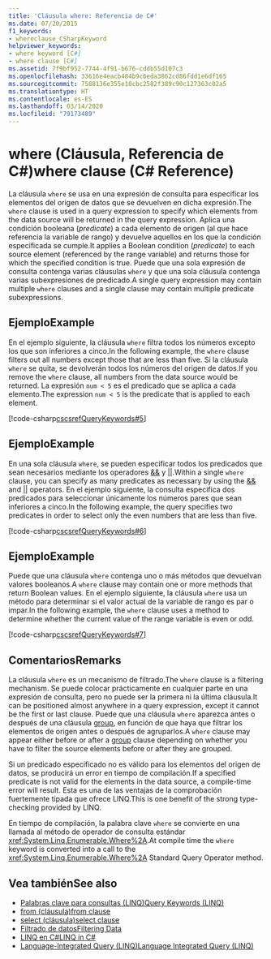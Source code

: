 ```yaml
---
title: 'Cláusula where: Referencia de C#'
ms.date: 07/20/2015
f1_keywords:
- whereclause_CSharpKeyword
helpviewer_keywords:
- where keyword [C#]
- where clause [C#]
ms.assetid: 7f9bf952-7744-4f91-b676-cddb55d107c3
ms.openlocfilehash: 33616e4eacb484b9c6eda3862cd86fdd1e6df165
ms.sourcegitcommit: 7588136e355e10cbc2582f389c90c127363c02a5
ms.translationtype: HT
ms.contentlocale: es-ES
ms.lasthandoff: 03/14/2020
ms.locfileid: "79173489"
---
```

# <a name="where-clause-c-reference"></a><span data-ttu-id="8fb50-102">where (Cláusula, Referencia de C#)</span><span class="sxs-lookup"><span data-stu-id="8fb50-102">where clause (C# Reference)</span></span>

<span data-ttu-id="8fb50-103">La cláusula `where` se usa en una expresión de consulta para especificar los elementos del origen de datos que se devuelven en dicha expresión.</span><span class="sxs-lookup"><span data-stu-id="8fb50-103">The `where` clause is used in a query expression to specify which elements from the data source will be returned in the query expression.</span></span> <span data-ttu-id="8fb50-104">Aplica una condición booleana (*predicate*) a cada elemento de origen (al que hace referencia la variable de rango) y devuelve aquellos en los que la condición especificada se cumple.</span><span class="sxs-lookup"><span data-stu-id="8fb50-104">It applies a Boolean condition (*predicate*) to each source element (referenced by the range variable) and returns those for which the specified condition is true.</span></span> <span data-ttu-id="8fb50-105">Puede que una sola expresión de consulta contenga varias cláusulas `where` y que una sola cláusula contenga varias subexpresiones de predicado.</span><span class="sxs-lookup"><span data-stu-id="8fb50-105">A single query expression may contain multiple `where` clauses and a single clause may contain multiple predicate subexpressions.</span></span>

## <a name="example"></a><span data-ttu-id="8fb50-106">Ejemplo</span><span class="sxs-lookup"><span data-stu-id="8fb50-106">Example</span></span>

<span data-ttu-id="8fb50-107">En el ejemplo siguiente, la cláusula `where` filtra todos los números excepto los que son inferiores a cinco.</span><span class="sxs-lookup"><span data-stu-id="8fb50-107">In the following example, the `where` clause filters out all numbers except those that are less than five.</span></span> <span data-ttu-id="8fb50-108">Si la cláusula `where` se quita, se devolverán todos los números del origen de datos.</span><span class="sxs-lookup"><span data-stu-id="8fb50-108">If you remove the `where` clause, all numbers from the data source would be returned.</span></span> <span data-ttu-id="8fb50-109">La expresión `num < 5` es el predicado que se aplica a cada elemento.</span><span class="sxs-lookup"><span data-stu-id="8fb50-109">The expression `num < 5` is the predicate that is applied to each element.</span></span>

[!code-csharp[cscsrefQueryKeywords#5](~/samples/snippets/csharp/VS_Snippets_VBCSharp/CsCsrefQueryKeywords/CS/Where.cs#5)]

## <a name="example"></a><span data-ttu-id="8fb50-110">Ejemplo</span><span class="sxs-lookup"><span data-stu-id="8fb50-110">Example</span></span>

<span data-ttu-id="8fb50-111">En una sola cláusula `where`, se pueden especificar todos los predicados que sean necesarios mediante los operadores [&&](../operators/boolean-logical-operators.md#conditional-logical-and-operator-) y [&#124;&#124;](../operators/boolean-logical-operators.md#conditional-logical-or-operator-).</span><span class="sxs-lookup"><span data-stu-id="8fb50-111">Within a single `where` clause, you can specify as many predicates as necessary by using the [&&](../operators/boolean-logical-operators.md#conditional-logical-and-operator-) and [&#124;&#124;](../operators/boolean-logical-operators.md#conditional-logical-or-operator-) operators.</span></span> <span data-ttu-id="8fb50-112">En el ejemplo siguiente, la consulta especifica dos predicados para seleccionar únicamente los números pares que sean inferiores a cinco.</span><span class="sxs-lookup"><span data-stu-id="8fb50-112">In the following example, the query specifies two predicates in order to select only the even numbers that are less than five.</span></span>

[!code-csharp[cscsrefQueryKeywords#6](~/samples/snippets/csharp/VS_Snippets_VBCSharp/CsCsrefQueryKeywords/CS/Where.cs#6)]  

## <a name="example"></a><span data-ttu-id="8fb50-113">Ejemplo</span><span class="sxs-lookup"><span data-stu-id="8fb50-113">Example</span></span>

<span data-ttu-id="8fb50-114">Puede que una cláusula `where` contenga uno o más métodos que devuelvan valores booleanos.</span><span class="sxs-lookup"><span data-stu-id="8fb50-114">A `where` clause may contain one or more methods that return Boolean values.</span></span> <span data-ttu-id="8fb50-115">En el ejemplo siguiente, la cláusula `where` usa un método para determinar si el valor actual de la variable de rango es par o impar.</span><span class="sxs-lookup"><span data-stu-id="8fb50-115">In the following example, the `where` clause uses a method to determine whether the current value of the range variable is even or odd.</span></span>

[!code-csharp[cscsrefQueryKeywords#7](~/samples/snippets/csharp/VS_Snippets_VBCSharp/CsCsrefQueryKeywords/CS/Where.cs#7)]

## <a name="remarks"></a><span data-ttu-id="8fb50-116">Comentarios</span><span class="sxs-lookup"><span data-stu-id="8fb50-116">Remarks</span></span>

<span data-ttu-id="8fb50-117">La cláusula `where` es un mecanismo de filtrado.</span><span class="sxs-lookup"><span data-stu-id="8fb50-117">The `where` clause is a filtering mechanism.</span></span> <span data-ttu-id="8fb50-118">Se puede colocar prácticamente en cualquier parte en una expresión de consulta, pero no puede ser la primera ni la última cláusula.</span><span class="sxs-lookup"><span data-stu-id="8fb50-118">It can be positioned almost anywhere in a query expression, except it cannot be the first or last clause.</span></span> <span data-ttu-id="8fb50-119">Puede que una cláusula `where` aparezca antes o después de una cláusula [group](group-clause.md), en función de que haya que filtrar los elementos de origen antes o después de agruparlos.</span><span class="sxs-lookup"><span data-stu-id="8fb50-119">A `where` clause may appear either before or after a [group](group-clause.md) clause depending on whether you have to filter the source elements before or after they are grouped.</span></span>

<span data-ttu-id="8fb50-120">Si un predicado especificado no es válido para los elementos del origen de datos, se producirá un error en tiempo de compilación.</span><span class="sxs-lookup"><span data-stu-id="8fb50-120">If a specified predicate is not valid for the elements in the data source, a compile-time error will result.</span></span> <span data-ttu-id="8fb50-121">Esta es una de las ventajas de la comprobación fuertemente tipada que ofrece LINQ.</span><span class="sxs-lookup"><span data-stu-id="8fb50-121">This is one benefit of the strong type-checking provided by LINQ.</span></span>

<span data-ttu-id="8fb50-122">En tiempo de compilación, la palabra clave `where` se convierte en una llamada al método de operador de consulta estándar <xref:System.Linq.Enumerable.Where%2A>.</span><span class="sxs-lookup"><span data-stu-id="8fb50-122">At compile time the `where` keyword is converted into a call to the <xref:System.Linq.Enumerable.Where%2A> Standard Query Operator method.</span></span>

## <a name="see-also"></a><span data-ttu-id="8fb50-123">Vea también</span><span class="sxs-lookup"><span data-stu-id="8fb50-123">See also</span></span>

- [<span data-ttu-id="8fb50-124">Palabras clave para consultas (LINQ)</span><span class="sxs-lookup"><span data-stu-id="8fb50-124">Query Keywords (LINQ)</span></span>](query-keywords.md)
- [<span data-ttu-id="8fb50-125">from (cláusula)</span><span class="sxs-lookup"><span data-stu-id="8fb50-125">from clause</span></span>](from-clause.md)
- [<span data-ttu-id="8fb50-126">select (cláusula)</span><span class="sxs-lookup"><span data-stu-id="8fb50-126">select clause</span></span>](select-clause.md)
- [<span data-ttu-id="8fb50-127">Filtrado de datos</span><span class="sxs-lookup"><span data-stu-id="8fb50-127">Filtering Data</span></span>](../../programming-guide/concepts/linq/filtering-data.md)
- [<span data-ttu-id="8fb50-128">LINQ en C#</span><span class="sxs-lookup"><span data-stu-id="8fb50-128">LINQ in C#</span></span>](../../linq/index.md)
- [<span data-ttu-id="8fb50-129">Language-Integrated Query (LINQ)</span><span class="sxs-lookup"><span data-stu-id="8fb50-129">Language Integrated Query (LINQ)</span></span>](../../programming-guide/concepts/linq/index.md)
